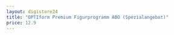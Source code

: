 ```yaml
---
layout: digistore24
title: "OPTIform Premium Figurprogramm ABO (Spezialangebot)"
price: 12.9
---
```

